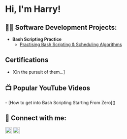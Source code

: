 <h1>Hi, I'm Harry! </h1>

<h2>👨‍💻 Software Development Projects:</h2>

- <b>Bash Scripting Practice</b>
  - [Practising Bash Scripting & Scheduling Algorithms](https://github.com/VARANE2003/Bash_Scripting)

 <h2>  Certifications</h2>

 - [On the pursuit of them...]


<h2>📺 Popular YouTube Videos</h2>
- [How to get into Bash Scripting Starting From Zero]()


<h2> 🤳 Connect with me:</h2>

<img align="left" alt="JoshMadakor | YouTube" width="22px" src="https://cdn.jsdelivr.net/npm/simple-icons@v3/icons/youtube.svg" />
<img align="left" alt="JoshMadakor | Instagram" width="22px" src="https://cdn.jsdelivr.net/npm/simple-icons@v3/icons/instagram.svg" />
